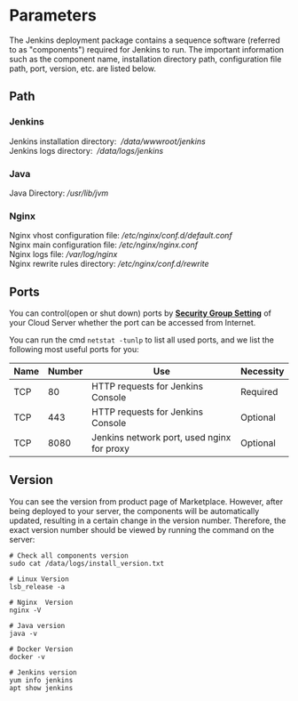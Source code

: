 # Parameters

The Jenkins deployment package contains a sequence software (referred to as "components") required for Jenkins to run. The important information such as the component name, installation directory path, configuration file path, port, version, etc. are listed below.

## Path

### Jenkins

Jenkins installation directory:  */data/wwwroot/jenkins*  
Jenkins logs directory:  */data/logs/jenkins*  

### Java

Java Directory: */usr/lib/jvm*

### Nginx

Nginx vhost configuration file: */etc/nginx/conf.d/default.conf*    
Nginx main configuration file: */etc/nginx/nginx.conf*   
Nginx logs file: */var/log/nginx*  
Nginx rewrite rules directory: */etc/nginx/conf.d/rewrite* 

## Ports

You can control(open or shut down) ports by **[Security Group Setting](https://support.websoft9.com/docs/faq/zh/tech-instance.html)** of your Cloud Server whether the port can be accessed from Internet.

You can run the cmd `netstat -tunlp` to list all used ports, and we list the following most useful ports for you:

| Name | Number | Use |  Necessity |
| --- | --- | --- | --- |
| TCP | 80 | HTTP requests for Jenkins Console| Required |
| TCP | 443 | HTTP requests for Jenkins Console| Optional |
| TCP | 8080 | Jenkins network port, used nginx for proxy | Optional |


## Version

You can see the version from product page of Marketplace. However, after being deployed to your server, the components will be automatically updated, resulting in a certain change in the version number. Therefore, the exact version number should be viewed by running the command on the server:


```shell
# Check all components version
sudo cat /data/logs/install_version.txt

# Linux Version
lsb_release -a

# Nginx  Version
nginx -V

# Java version
java -v

# Docker Version
docker -v

# Jenkins version
yum info jenkins
apt show jenkins

```